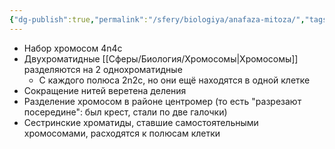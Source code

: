 ```yaml
---
{"dg-publish":true,"permalink":"/sfery/biologiya/anafaza-mitoza/","tags":["Общаябиология"]}
---
```


 - Набор хромосом 4n4c
- Двухроматидные [[Сферы/Биология/Хромосомы\|Хромосомы]] разделяются на 2 однохроматидные
	- С каждого полюса 2n2c, но они ещё находятся в одной клетке
 - Сокращение нитей веретена деления
 - Разделение хромосом в районе центромер (то есть "разрезают посередине": был крест, стали по две галочки)
 - Сестринские хроматиды, ставшие самостоятельными хромосомами, расходятся к полюсам клетки 